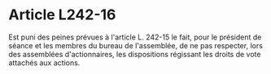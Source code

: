# Article L242-16

Est puni des peines prévues à l'article L. 242-15 le fait, pour le président de séance et les membres du bureau de l'assemblée, de ne pas respecter, lors des assemblées d'actionnaires, les dispositions régissant les droits de vote attachés aux actions.
